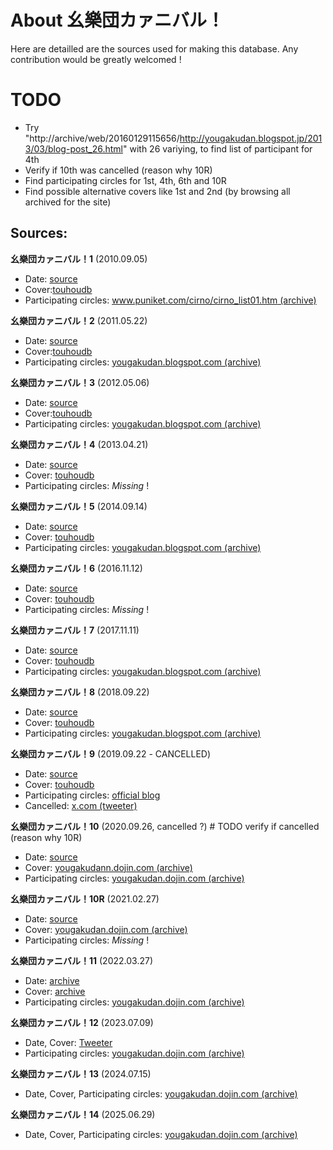 # About 幺樂団カァニバル！

Here are detailled are the sources used for making this database. Any contribution would be greatly welcomed !

# TODO

- Try "http://archive/web/20160129115656/http://yougakudan.blogspot.jp/2013/03/blog-post_26.html" with 26 variying, to find list of participant for 4th
- Verify if 10th was cancelled (reason why 10R)
- Find participating circles for 1st, 4th, 6th and 10R
- Find possible alternative covers like 1st and 2nd (by browsing all archived for the site)

## Sources:

**幺樂団カァニバル！1** (2010.09.05)

- Date: [source](https://shiosyakeyakini.info/touhouEvent/pb_event.php?id=51)
- Cover:[touhoudb](https://touhoudb.com/E/609/yougakudan-carnival-1)
- Participating circles: [www.puniket.com/cirno/cirno_list01.htm (archive)](https://archive/web/20100831015410/http://www.puniket.com/cirno/cirno_list01.htm)

**幺樂団カァニバル！2** (2011.05.22)

- Date: [source](https://shiosyakeyakini.info/touhouEvent/pb_event.php?id=51)
- Cover:[touhoudb](https://touhoudb.com/E/610/yougakudan-carnival-2)
- Participating circles: [yougakudan.blogspot.com (archive)](http://archive/web/20110818095504/http://yougakudan.blogspot.com/)

**幺樂団カァニバル！3** (2012.05.06)

- Date: [source](https://shiosyakeyakini.info/touhouEvent/pb_event.php?id=51)
- Cover:[touhoudb](https://touhoudb.com/E/611/yougakudan-carnival-3)
- Participating circles: [yougakudan.blogspot.com (archive)](http://archive/web/20120930113317/http://yougakudan.blogspot.com/)

**幺樂団カァニバル！4** (2013.04.21)

- Date: [source](https://shiosyakeyakini.info/touhouEvent/pb_event.php?id=51)
- Cover: [touhoudb](https://touhoudb.com/E/612/yougakudan-carnival-4)
- Participating circles: _Missing_ !

**幺樂団カァニバル！5** (2014.09.14)

- Date: [source](https://shiosyakeyakini.info/touhouEvent/pb_event.php?id=51)
- Cover: [touhoudb](https://touhoudb.com/E/613/yougakudan-carnival-5)
- Participating circles: [yougakudan.blogspot.com (archive)](http://archive/web/20160129115656/http://yougakudan.blogspot.jp/2013/03/blog-post_26.html)

**幺樂団カァニバル！6** (2016.11.12)

- Date: [source](https://shiosyakeyakini.info/touhouEvent/pb_event.php?id=51)
- Cover: [touhoudb](https://touhoudb.com/E/614/yougakudan-carnival-6)
- Participating circles: _Missing_ !

**幺樂団カァニバル！7** (2017.11.11)

- Date: [source](https://shiosyakeyakini.info/touhouEvent/pb_event.php?id=51)
- Cover: [touhoudb](https://touhoudb.com/E/615/yougakudan-carnival-7)
- Participating circles: [yougakudan.blogspot.com (archive)](https://archive/web/20180131034135/http://yougakudan.blogspot.com/)

**幺樂団カァニバル！8** (2018.09.22)

- Date: [source](https://shiosyakeyakini.info/touhouEvent/pb_event.php?id=51)
- Cover: [touhoudb](https://touhoudb.com/E/617/yougakudan-carnival-8)
- Participating circles: [yougakudan.blogspot.com (archive)](https://archive/web/20181124073957/http://yougakudan.blogspot.com/)

**幺樂団カァニバル！9** (2019.09.22 - CANCELLED)

- Date: [source](https://shiosyakeyakini.info/touhouEvent/pb_event.php?id=51)
- Cover: [touhoudb](https://touhoudb.com/E/616/yougakudan-carnival-9)
- Participating circles: [official blog](https://yougakudan.blogspot.com/2016/10/blog-post_24.html)
- Cancelled: [x.com (tweeter)](https://x.com/yougakudan_info/status/1354041811749097474)

**幺樂団カァニバル！10** (2020.09.26, cancelled ?) # TODO verify if cancelled (reason why 10R)

- Date: [source](https://shiosyakeyakini.info/touhouEvent/pb_event.php?id=51)
- Cover: [yougakudann.dojin.com (archive)](https://archive/web/20200918213738/http://yougakudann.dojin.com/index.html)
- Participating circles: [yougakudan.dojin.com (archive)](https://archive/web/20200918213738/http://yougakudann.dojin.com/splist.html)

**幺樂団カァニバル！10R** (2021.02.27)

- Date: [source](https://shiosyakeyakini.info/touhouEvent/pb_event.php?id=51)
- Cover: [yougakudan.dojin.com (archive)](https://archive/web/20210514014026/http://yougakudann.dojin.com/index.html)
- Participating circles: _Missing_ !

**幺樂団カァニバル！11** (2022.03.27)

- Date: [archive](https://archive/web/20220307155313/http://yougakudann.dojin.com/splist.html)
- Cover: [archive](https://archive/web/20220307155313/http://yougakudann.dojin.com/splist.html)
- Participating circles: [yougakudan.dojin.com (archive)](https://archive/web/20220307155313/http://yougakudann.dojin.com/splist.html)

**幺樂団カァニバル！12** (2023.07.09)

- Date, Cover: [Tweeter](https://x.com/yougakudan_info/status/1677296406711910400)
- Participating circles: [yougakudan.dojin.com (archive)](https://archive/web/20240126080406/https://yougakudann.dojin.com/splist.html)

**幺樂団カァニバル！13** (2024.07.15)

- Date, Cover, Participating circles: [yougakudan.dojin.com (archive)](https://archive/web/20240617123132/https://yougakudann.dojin.com/splist.html)

**幺樂団カァニバル！14** (2025.06.29)

- Date, Cover, Participating circles: [yougakudan.dojin.com (archive)](https://archive/web/20250613160029/https://yougakudann.dojin.com/splist.html)
